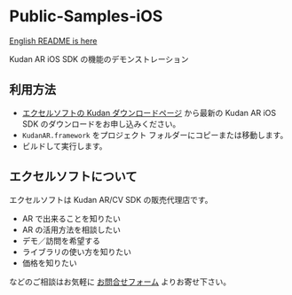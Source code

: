 # Public-Samples-iOS

[English README is here](./README_en.md)

Kudan AR iOS SDK の機能のデモンストレーション

## 利用方法

- [エクセルソフトの Kudan ダウンロードページ](https://www.xlsoft.com/jp/products/kudan/download.html?utm_source=external&utm_medium=github&utm_campaign=xlsoft_Public-Samples-iOS) から最新の Kudan AR iOS SDK のダウンロードをお申し込みください。
- `KudanAR.framework` をプロジェクト フォルダーにコピーまたは移動します。
- ビルドして実行します。

## エクセルソフトについて

エクセルソフトは Kudan AR/CV SDK の販売代理店です。

- AR で出来ることを知りたい
- AR の活用方法を相談したい
- デモ／訪問を希望する
- ライブラリの使い方を知りたい
- 価格を知りたい

などのご相談はお気軽に [お問合せフォーム](https://www.xlsoft.com/jp/services/xlsoft_form.html?option2=Kudan&utm_source=external&utm_medium=github&utm_campaign=xlsoft_Public-Samples-iOS) よりお寄せ下さい。
